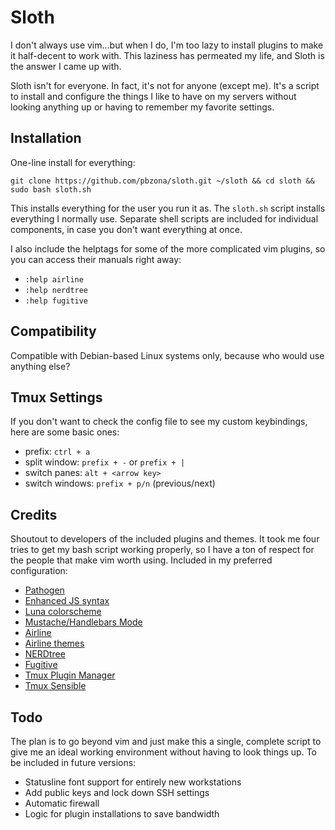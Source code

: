 # Sloth

I don't always use vim...but when I do, I'm too lazy to install plugins to make
it half-decent to work with. This laziness has permeated my life, and Sloth is
the answer I came up with.

Sloth isn't for everyone. In fact, it's not for anyone (except me). It's a script to
install and configure the things I like to have on my servers without looking
anything up or having to remember my favorite settings.
 
## Installation

One-line install for everything:

`git clone https://github.com/pbzona/sloth.git ~/sloth && cd sloth && sudo
bash sloth.sh`

This installs everything for the user you run it as. The `sloth.sh` script
installs everything I normally use. Separate shell scripts are included for
individual components, in case you don't want everything at once.

I also include the helptags for some of the more complicated vim plugins, so you can
access their manuals right away:

- `:help airline`
- `:help nerdtree`
- `:help fugitive`

## Compatibility

Compatible with Debian-based Linux systems only, because who would
use anything else?

## Tmux Settings

If you don't want to check the config file to see my custom keybindings, here are some basic
ones:

- prefix: `ctrl + a`
- split window: `prefix + -` or `prefix + |`
- switch panes: `alt + <arrow key>`
- switch windows: `prefix + p/n` (previous/next)

## Credits  

Shoutout to developers of the included plugins and themes. It took me four
tries to get my bash script working properly, so I have a ton of respect for
the people that make vim worth using. Included in my preferred configuration:

- [Pathogen](https://github.com/tpope/vim-pathogen)
- [Enhanced JS syntax](https://github.com/pangloss/vim-javascript)
- [Luna colorscheme](https://github.com/notpratheek/vim-luna)
- [Mustache/Handlebars Mode](https://github.com/mustache/vim-mustache-handlebars)
- [Airline](https://github.com/vim-airline/vim-airline)
- [Airline themes](https://github.com/vim-airline/vim-airline-themes)
- [NERDtree](https://github.com/scrooloose/nerdtree)
- [Fugitive](https://github.com/tpope/vim-fugitive)
- [Tmux Plugin Manager](https://github.com/tmux-plugins/tpm)
- [Tmux Sensible](https://github.com/tmux-plugins/tmux-sensible)

## Todo

The plan is to go beyond vim and just make this a single, complete script to give me an
ideal working environment without having to look things up. To be included in
future versions:

- Statusline font support for entirely new workstations
- Add public keys and lock down SSH settings
- Automatic firewall
- Logic for plugin installations to save bandwidth

